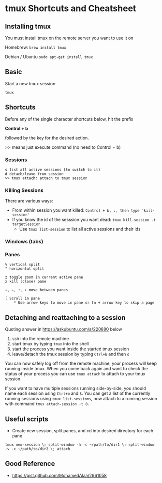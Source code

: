 # tmux Shortcuts and Cheatsheet

## Installing tmux

You must install tmux on the remote server you want to use it on

Homebrew:
`brew install tmux`

Debian / Ubuntu
`sudo apt-get install tmux`

## Basic

Start a new tmux session:

`tmux`

## Shortcuts

Before any of the single character shortcuts below, hit the prefix

__Control + b__

followed by the key for the desired action.

\>\> means just execute command (no need to Control + b)

### Sessions
```
s list all active sessions (to switch to it)
d detach/leave from session
>> tmux attach: attach to tmux session 
```

### Killing Sessions
There are various ways:
* From within session you want killed: `Control + b, :, then type 'kill-session'`
* If you know the id of the sesssion you want dead: `tmux kill-session -t targetSession`
   * Use `tmux list-session` to list all active sessions and their ids

### Windows (tabs)

### Panes

```
% vertical split
" horizontal split

z toggle zoom in current active pane
x kill (close) pane

→, ←, ↑, ↓ move between panes

[ Scroll in pane 
    * Use arrow keys to move in pane or fn + arrow key to skip a page
```

## Detaching and reattaching to a session
Quoting answer in https://askubuntu.com/a/220880 below

1. ssh into the remote machine
2. start tmux by typing `tmux` into the shell
3. start the process you want inside the started tmux session
4. leave/detach the tmux session by typing `Ctrl+b` and then `d`

You can now safely log off from the remote machine, your process will keep running inside tmux. When you come back again and want to check the status of your process you can use `tmux attach` to attach to your tmux session.

If you want to have multiple sessions running side-by-side, you should name each session using `Ctrl+b` and `$`. You can get a list of the currently running sessions using `tmux list-sessions`, now attach to a running session with command `tmux attach-session -t 0`.

## Useful scripts
* Create new session, split panes, and cd into desired directory for each pane
```
tmux new-session \; split-window -h -c ~/path/to/dir1 \; split-window -v -c ~/path/to/dir2 \; attach
```

## Good Reference
* https://gist.github.com/MohamedAlaa/2961058

